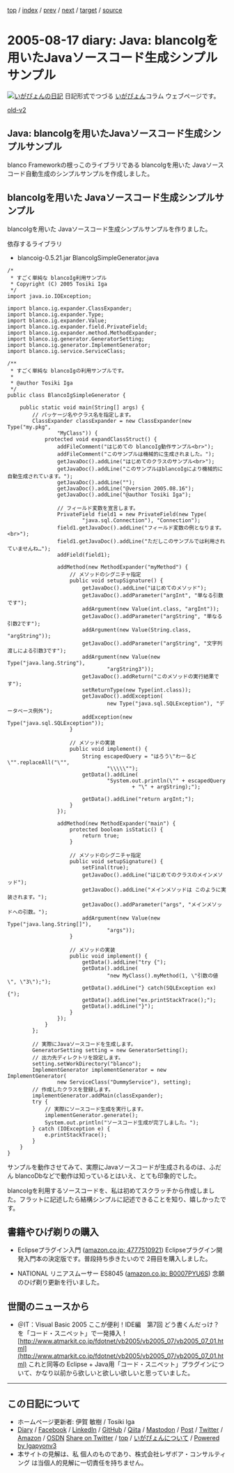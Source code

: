[top](../index.html) 
 / [index](index.html) 
 / [prev](ig050811.html) 
 / [next](ig050819.html) 
 / [target](https://www.igapyon.jp/igapyon/diary/2005/ig050817.html) 
 / [source](https://github.com/igapyon/diary/blob/master/2005/ig050817.src.md) 

2005-08-17 diary: Java: blancoIgを用いたJavaソースコード生成シンプルサンプル
=====================================================================================================
[![いがぴょんの日記](https://www.igapyon.jp/igapyon/diary/images/iga202308_64.jpg "いがぴょん")](https://www.igapyon.jp/igapyon/diary/memo/memoigapyon.html) 日記形式でつづる [いがぴょん](https://www.igapyon.jp/igapyon/diary/memo/memoigapyon.html)コラム ウェブページです。

[old-v2](ig050817-orig.html)

## Java: blancoIgを用いたJavaソースコード生成シンプルサンプル

blanco Frameworkの根っこのライブラリである blancoIgを用いた Javaソースコード自動生成のシンプルサンプルを作成しました。


## blancoIgを用いた Javaソースコード生成シンプルサンプル

blancoIgを用いた Javaソースコード生成シンプルサンプルを作りました。

依存するライブラリ

* blancoig-0.5.21.jar
BlancoIgSimpleGenerator.java

      
```
/*
 * すごく単純な blancoIg利用サンプル 
 * Copyright (C) 2005 Tosiki Iga
 */
import java.io.IOException;

import blanco.ig.expander.ClassExpander;
import blanco.ig.expander.Type;
import blanco.ig.expander.Value;
import blanco.ig.expander.field.PrivateField;
import blanco.ig.expander.method.MethodExpander;
import blanco.ig.generator.GeneratorSetting;
import blanco.ig.generator.ImplementGenerator;
import blanco.ig.service.ServiceClass;

/**
 * すごく単純な blancoIgの利用サンプルです。
 * 
 * @author Tosiki Iga
 */
public class BlancoIgSimpleGenerator {

    public static void main(String[] args) {
        // パッケージ名やクラス名を指定します。
        ClassExpander classExpander = new ClassExpander(new Type("my.pkg",
                "MyClass")) {
            protected void expandClassStruct() {
                addFileComment("はじめての blancoIg動作サンプル<br>");
                addFileComment("このサンプルは機械的に生成されました。");
                getJavaDoc().addLine("はじめてのクラスのサンプル<br>");
                getJavaDoc().addLine("このサンプルはblancoIgにより機械的に自動生成されています。");
                getJavaDoc().addLine("");
                getJavaDoc().addLine("@version 2005.08.16");
                getJavaDoc().addLine("@author Tosiki Iga");

                // フィールド変数を宣言します。
                PrivateField field1 = new PrivateField(new Type(
                        "java.sql.Connection"), "Connection");
                field1.getJavaDoc().addLine("フィールド変数の例となります。<br>");
                field1.getJavaDoc().addLine("ただしこのサンプルでは利用されていませんね…");
                addField(field1);

                addMethod(new MethodExpander("myMethod") {
                    // メソッドのシグニチャ指定
                    public void setupSignature() {
                        getJavaDoc().addLine("はじめてのメソッド");
                        getJavaDoc().addParameter("argInt", "単なる引数です");
                        addArgument(new Value(int.class, "argInt"));
                        getJavaDoc().addParameter("argString", "単なる引数2です");
                        addArgument(new Value(String.class, "argString"));
                        getJavaDoc().addParameter("argString", "文字列渡しによる引数3です");
                        addArgument(new Value(new Type("java.lang.String"),
                                "argString3"));
                        getJavaDoc().addReturn("このメソッドの実行結果です");
                        setReturnType(new Type(int.class));
                        getJavaDoc().addException(
                                new Type("java.sql.SQLException"), "データベース例外");
                        addException(new Type("java.sql.SQLException"));
                    }

                    // メソッドの実装
                    public void implement() {
                        String escapedQuery = "はろう\"わーるど\"".replaceAll("\"",
                                "\\\\\"");
                        getData().addLine(
                                "System.out.println(\"" + escapedQuery
                                        + "\" + argString);");

                        getData().addLine("return argInt;");
                    }
                });

                addMethod(new MethodExpander("main") {
                    protected boolean isStatic() {
                        return true;
                    }

                    // メソッドのシグニチャ指定
                    public void setupSignature() {
                        setFinal(true);
                        getJavaDoc().addLine("はじめてのクラスのメインメソッド");
                        getJavaDoc().addLine("メインメソッドは このように実装されます。");
                        getJavaDoc().addParameter("args", "メインメソッドへの引数。");
                        addArgument(new Value(new Type("java.lang.String[]"),
                                "args"));
                    }

                    // メソッドの実装
                    public void implement() {
                        getData().addLine("try {");
                        getData().addLine(
                                "new MyClass().myMethod(1, \"引数の値\", \"3\");");
                        getData().addLine("} catch(SQLException ex) {");
                        getData().addLine("ex.printStackTrace();");
                        getData().addLine("}");
                    }
                });
            }
        };

        // 実際にJavaソースコードを生成します。
        GeneratorSetting setting = new GeneratorSetting();
        // 出力先ディレクトリを設定します。
        setting.setWorkDirectory("blanco");
        ImplementGenerator implementGenerator = new ImplementGenerator(
                new ServiceClass("DummyService"), setting);
        // 作成したクラスを登録します。
        implementGenerator.addMain(classExpander);
        try {
            // 実際にソースコード生成を実行します。
            implementGenerator.generate();
            System.out.println("ソースコード生成が完了しました。");
        } catch (IOException e) {
            e.printStackTrace();
        }
    }
}
```

      

サンプルを動作させてみて、実際にJavaソースコードが生成されるのは、ふだん blancoDbなどで動作は知っているとはいえ、とても印象的でした。

blancoIgを利用するソースコードを、私は初めてスクラッチから作成しました。フラットに記述したら結構シンプルに記述できることを知り、嬉しかったです。

## 書籍やひげ剃りの購入

* Eclipseプラグイン入門 ([amazon.co.jp: 4777510921](http://www.amazon.co.jp/exec/obidos/ASIN/4777510921/igapyondiary-22))
  Eclipseプラグイン開発入門本の決定版です。普段持ち歩きたいので 2冊目を購入しました。
  
* NATIONAL リニアスムーサー ES8045 ([amazon.co.jp: B0007PYU6S](http://www.amazon.co.jp/exec/obidos/ASIN/B0007PYU6S/igapyondiary-22))
  念願のひげ剃り更新を行いました。

## 世間のニュースから

* ＠IT：Visual Basic 2005 ここが便利！IDE編　第7回 どう書くんだっけ？ を「コード・スニペット」で一発挿入！
  [http://www.atmarkit.co.jp/fdotnet/vb2005/vb2005_07/vb2005_07_01.html](http://www.atmarkit.co.jp/fdotnet/vb2005/vb2005_07/vb2005_07_01.html)
  これと同等の Eclipse + Java用「コード・スニペット」プラグインについて、かなり以前から欲しいと欲しい欲しいと思っていました。


----------------------------------------------------------------------------------------------------

## この日記について

* ホームページ更新者: 伊賀 敏樹 / Tosiki Iga
* [Diary](https://www.igapyon.jp/igapyon/diary/) / [Facebook](https://www.facebook.com/igapyon) / [LinkedIn](https://www.linkedin.com/in/toshikiiga) / [GitHub](https://github.com/igapyon) / [Qiita](https://qiita.com/igapyon) / [Mastodon](https://social.vivaldi.net/@igapyon) / [Post](https://post.news/igapyon) / [Twitter](https://twitter.com/ToshikiIga) / [Amazon](https://www.amazon.co.jp/%E4%BC%8A%E8%B3%80-%E6%95%8F%E6%A8%B9/e/B004LTQWCQ) / [OSDN](https://ja.osdn.net/users/iga/)
[Share on Twitter](https://twitter.com/intent/tweet?hashtags=igapyon%2Cdiary%2C%E3%81%84%E3%81%8C%E3%81%B4%E3%82%87%E3%82%93&text=Java%3A+blancoIg%E3%82%92%E7%94%A8%E3%81%84%E3%81%9FJava%E3%82%BD%E3%83%BC%E3%82%B9%E3%82%B3%E3%83%BC%E3%83%89%E7%94%9F%E6%88%90%E3%82%B7%E3%83%B3%E3%83%97%E3%83%AB%E3%82%B5%E3%83%B3%E3%83%97%E3%83%AB&url=https%3A%2F%2Fwww.igapyon.jp%2Figapyon%2Fdiary%2F2005%2Fig050817.html) / [top](../index.html) / [いがぴょんについて](https://www.igapyon.jp/igapyon/diary/memo/memoigapyon.html) / [Powered by Igapyonv3](https://github.com/igapyon/igapyonv3)
* 本サイトの見解は、私 個人のものであり、株式会社レザボア・コンサルティング は当個人的見解に一切責任を持ちません。 
